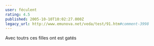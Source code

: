 ```yaml
---
user: féculent
rating: 4.5
published: 2005-10-10T10:02:27.000Z
legacy_url: http://www.emunova.net/veda/test/91.htm#comment-3998
---
```

Avec toutrs ces filles ont est gatés